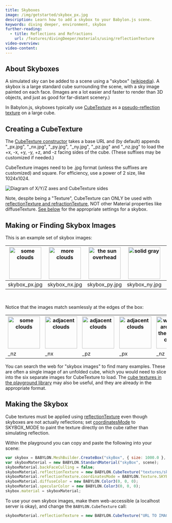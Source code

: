 ```yaml
---
title: Skyboxes
image: /img/getstarted/skybox_px.jpg
description: Learn how to add a skybox to your Babylon.js scene.
keywords: diving deeper, environment, skybox
further-reading:
  - title: Reflections and Refractions
    url: /features/divingDeeper/materials/using/reflectionTexture
video-overview:
video-content:
---
```


## About Skyboxes

A simulated sky can be added to a scene using a "skybox" ([wikipedia](<https://en.wikipedia.org/wiki/Skybox_(video_games)>)). A skybox is a large standard cube surrounding the scene, with a sky image painted on each face. (Images are a lot easier and faster to render than 3D objects, and just as good for far-distant scenery.)

In Babylon.js, skyboxes typically use [CubeTexture](/typedoc/classes/babylon.cubetexture) as a [pseudo-reflection texture](#making-the-skybox) on a large cube.

## Creating a CubeTexture

The [CubeTexture constructor](/typedoc/classes/babylon.cubetexture#constructor) takes a base URL and (by default) appends "\_px.jpg", "\_nx.jpg", "\_py.jpg", "\_ny.jpg", "\_pz.jpg" and "\_nz.jpg" to load the +x, -x, +y, -y, +z, and -z facing sides of the cube. (These suffixes may be customized if needed.)

CubeTexture images need to be .jpg format (unless the suffixes are customized) and square. For efficiency, use a power of 2 size, like 1024x1024.

![Diagram of X/Y/Z axes and CubeTexture sides](/img/how_to/Materials/cubetexture1.png)

Note, despite being a "Texture", CubeTexture can ONLY be used with [reflectionTexture and refractionTexture](/features/divingDeeper/materials/using/reflectionTexture), NOT other Material properties like diffuseTexture. [See below](#makingtheskybox) for the appropriate settings for a skybox.

## Making or Finding Skybox Images

This is an example set of skybox images:

| <img src="/img/getstarted/skybox_px.jpg" width="100" height="100" alt="some clouds"/> | <img src="/img/getstarted/skybox_nx.jpg" width="100" height="100" alt="more clouds"/> | <img src="/img/getstarted/skybox_py.jpg" width="100" height="100" alt="the sun overhead"/> | <img src="/img/getstarted/skybox_ny.jpg" width="100" height="100" alt="solid gray"/> | <img src="/img/getstarted/skybox_pz.jpg" width="100" height="100" alt="more clouds"/> | <img src="/img/getstarted/skybox_nz.jpg" width="100" height="100" alt="more clouds"/> |
| :-----------------------------------------------------------------------------------: | :-----------------------------------------------------------------------------------: | :----------------------------------------------------------------------------------------: | :----------------------------------------------------------------------------------: | :-----------------------------------------------------------------------------------: | :-----------------------------------------------------------------------------------: |
|                                     skybox_px.jpg                                     |                                     skybox_nx.jpg                                     |                                       skybox_py.jpg                                        |                                    skybox_ny.jpg                                     |                                     skybox_pz.jpg                                     |                                     skybox_nz.jpg                                     |

<br/>

Notice that the images match seamlessly at the edges of the box:

<!-- use HTML to get padding-free table -->
<table style={{width: 0}}><tbody>
<tr>
  <th style={{padding: 0}}><img src="/img/getstarted/skybox_nz.jpg" width="100" height="100" alt="some clouds"/></th>
  <th style={{padding: 0}}><img src="/img/getstarted/skybox_nx.jpg" width="100" height="100" alt="adjacent clouds"/></th>
  <th style={{padding: 0}}><img src="/img/getstarted/skybox_pz.jpg" width="100" height="100" alt="adjacent clouds"/></th>
  <th style={{padding: 0}}><img src="/img/getstarted/skybox_px.jpg" width="100" height="100" alt="adjacent clouds"/></th>
  <th style={{padding: 0}}><img src="/img/getstarted/skybox_nz.jpg" width="100" height="100" alt="wrapping around to the original clouds"/></th>
</tr>
<tr>
  <td>_nz</td>
  <td>_nx</td>
  <td>_pz</td>
  <td>_px</td>
  <td>_nz (again)</td>
</tr>
</tbody></table><p/>

You can search the web for "skybox images" to find many examples. These are often a single image of an unfolded cube, which you would need to slice into the six separate images for CubeTexture to load. The [cube textures in the playground library](/toolsAndResources/assetLibraries/availableTextures#cubetextures) may also be useful, and they are already in the appropriate format.

## Making the Skybox

Cube textures must be applied using [reflectionTexture](/features/divingDeeper/materials/using/reflectionTexture) even though skyboxes are not actually reflections; set [coordinatesMode](/typedoc/classes/babylon.texture#coordinatesmode) to SKYBOX_MODE to paint the texture directly on the cube rather than simulating reflection.

Within the playground you can copy and paste the following into your scene:

```javascript
var skybox = BABYLON.MeshBuilder.CreateBox("skyBox", { size: 1000.0 }, scene);
var skyboxMaterial = new BABYLON.StandardMaterial("skyBox", scene);
skyboxMaterial.backFaceCulling = false;
skyboxMaterial.reflectionTexture = new BABYLON.CubeTexture("textures/skybox", scene);
skyboxMaterial.reflectionTexture.coordinatesMode = BABYLON.Texture.SKYBOX_MODE;
skyboxMaterial.diffuseColor = new BABYLON.Color3(0, 0, 0);
skyboxMaterial.specularColor = new BABYLON.Color3(0, 0, 0);
skybox.material = skyboxMaterial;
```

To use your own skybox images, make them web-accessible (a localhost server is okay), and change the `BABYLON.CubeTexture` call:

```javascript
skyboxMaterial.reflectionTexture = new BABYLON.CubeTexture("URL TO IMAGE DIRECTORY/COMMON PART OF IMAGE FILENAMES", scene);
```

<Playground id="#UU7RQ#1" title="Simple Skybox Example" description="Simple example of how to add a skybox to your scene." image="/img/playgroundsAndNMEs/features/divingDeeperEnvironmentSkybox1.jpg"/>

